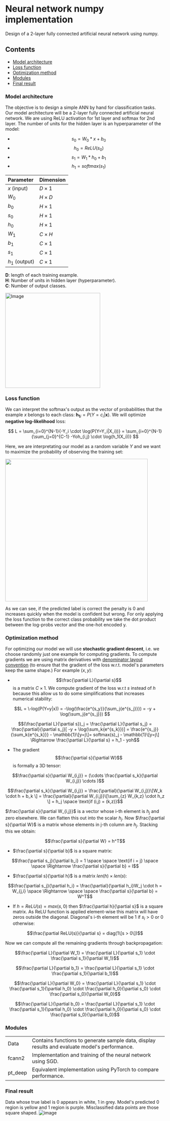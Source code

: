 # Neural network numpy implementation
Design of a 2-layer fully connected artificial neural network using numpy. 

## Contents
- [Model architecture](model-architecture)
- [Loss function](loss_function)
- [Optimization method](optimization_method)
- [Modules](modules)
- [Final result](final_result)


### Model architecture
The objective is to design a simple ANN by hand for classification tasks. Our model architecture will be a 2-layer fully connected artificial neural network. We are using ReLU activation for 1st layer and softmax for 2nd layer. The number of units for the hidden layer is an hyperparameter of the model:
- $$s_0=W_0* x + b_0$$
- $$h_0=ReLU(s_0)$$
- $$s_1=W_1*h_0+b_1$$
- $$h_1=softmax(s_1)$$

| Parameter | Dimension |
|:----------|:----------|
| $x$ (input) | $D \times 1$ |
| $W_0$ | $H \times D$ |
| $b_0$ | $H \times 1$ |
| $s_0$ | $H \times 1$ |
| $h_0$ | $H \times 1$ |
| $W_1$ | $C \times H$ |
| $b_1$ | $C \times 1$ |
| $s_1$ | $C \times 1$ |
| $h_1$ (output)| $C \times 1$ |

**D**: length of each training example.  
**H**: Number of units in hidden layer (hyperparameter).  
**C**: Number of output classes.   

<img src="https://github.com/user-attachments/assets/a100af33-a701-4b1c-af54-f7af606d1845" alt="Image" width="300">

### Loss function
We can interpret the softmax's output as the vector of probabilities that the example $x$ belongs to each class:
$\mathbf{h_1}_i = P(Y=c_i|\mathbf{x})$. We will optimize **negative log-likelihood** loss:    

$$ L = \sum_{i=0}^{N-1}{-Y_i \cdot \log(P(Y=Y_i|X_i))}  = \sum_{i=0}^{N-1}{\sum_{j=0}^{C-1} -Yoh_{i,j} \cdot \log(h_1(X_i))} $$

Here, we are interpretating our model as a random variable $Y$ and we want to maximize the probability of observing the training set:  
 
<img src="https://github.com/user-attachments/assets/400ff4dd-a520-4d26-8ba8-b7e242a28856" width="450">

As we can see, if the predicted label is correct the penalty is 0 and increases quickly when the model is confident but wrong.
For only applying the loss function to the correct class probability we take the dot product between the log-probs vector and the one-hot encoded y.


### Optimization method
For optimizing our model we will use **stochastic gradient descent**, i.e. we choose randomly just one example for computing gradients.
To compute gradients we are using matrix derivatives with [denominator layout convention](https://introml.mit.edu/_static/fall23/LectureNotes/chapter_Matrix_derivative_common_cases.pdf) (to ensure that the gradient of the loss w.r.t. model's parameters
keep the same shape.) For example $(x,y)$:  


- $$\frac{\partial L}{\partial s}$$ is a matrix $C \times 1$. We compute gradient of the loss w.r.t $s$ instead of $h$
  because this allow us to do some simplifications that increases numerical stability:  
  
 $$L = \-log(P(Y=y|x)) = -\log(\frac{e^{s_y}}{\sum_j{e^{s_j}}}) = -y + \log(\sum_j{e^{s_j}}) $$  
  
 $$(\frac{\partial L}{\partial s})_j = \frac{\partial L}{\partial s_j} =
  \frac{\partial}{\partial s_j}[ -y + \log(\sum_k{e^{s_k}})] =
  \frac{e^{s_j}}{\sum_k{e^{s_k}}} - \mathbb{1}\[y=j\]=
  softmax(s)_j - \mathbb{1}\[y=j\]
  \Rightarrow \frac{\partial L}{\partial s} = h_1 - yoh$$  
  
- The gradient $$\frac{\partial s}{\partial W}$$ is formally a 3D tensor:
    
 $$\frac{\partial  s}{\partial W_{i,j}} = (\cdots \frac{\partial s_k}{\partial W_{i,j}} \cdots )$$

 $$\frac{\partial s_k}{\partial W_{i,j}} = \frac{\partial}{\partial W_{i,j}}\[W_k \cdot h + b_k \] = \frac{\partial}{\partial W_{i,j}}\[\sum_{z}    W_{k,z} \cdot h_z \] = h_j \space \text{if  (i,j) = (k,z)}$$  

 $\frac{\partial s}{\partial W_{i,j}}$ is a vector whose i-th element is $h_j$ and zero elsewhere. We can flatten this out into the scalar $h_j$. Now $\frac{\partial s}{\partial W}$ is a matrix whose elements in j-th column are $h_j$. Stacking this we obtain:  

 $$\frac{\partial s}{\partial W} = h^T$$  

 - $\frac{\partial s}{\partial b}$ is a square matrix:

$$\frac{\partial s_j}{\partial b_i} = 1 \space \space \text{if i = j} \space \space \Rightarrow \frac{\partial s}{\partial b} = I$$  

- $\frac{\partial s}{\partial h}$ is a matrix $len(h) \times len(s)$:

$$\frac{\partial s_j}{\partial h_i} = \frac{\partial}{\partial h_i}W_j \cdot h = W_{j,i} \space \Rightarrow \space \space \frac{\partial s}{\partial b} = W^T$$  

- If $h = ReLU(s) = max(s,0)$ then $\frac{\partial h}{\partial s}$ is a square matrix. As ReLU function is applied element-wise this matrix will have zeros outside the diagonal. Diagonal's i-th element will be 1 if $s_i > 0$ or $0$ otherwise:

$$\frac{\partial ReLU(s)}{\partial s} = diag(1\[s > 0\])$$  

Now we can compute all the remaining gradients through backpropagation:  

$$\frac{\partial L}{\partial W_1} = \frac{\partial L}{\partial s_1} \cdot \frac{\partial s_1}{\partial W_1}$$  

$$\frac{\partial L}{\partial b_1} = \frac{\partial L}{\partial s_1} \cdot \frac{\partial s_1}{\partial b_1}$$    

$$\frac{\partial L}{\partial W_0} = \frac{\partial L}{\partial s_1} \cdot \frac{\partial s_1}{\partial h_0}
\cdot \frac{\partial h_0}{\partial s_0} \cdot \frac{\partial s_0}{\partial W_0}$$    

$$\frac{\partial L}{\partial b_0} = \frac{\partial L}{\partial s_1} \cdot \frac{\partial s_1}{\partial h_0}
\cdot \frac{\partial h_0}{\partial s_0} \cdot \frac{\partial s_0}{\partial b_0}$$ 
  



### Modules
|   |   |
|:--------|:-----------------|
| Data | Contains functions to generate sample data, display results and evaluate model's performance. |
| fcann2 | Implementation and training of the neural network using SGD. |
| pt_deep | Equivalent implementation using PyTorch to compare performance. |



### Final result

Data whose true label is 0 appears in white, 1 in grey. Model's predicted 0 region is yellow and 1 region is purple. Misclassified data points are those square shaped.
![image](https://github.com/user-attachments/assets/6e5c0090-0d96-425e-b452-a4cc348dcf9a)

